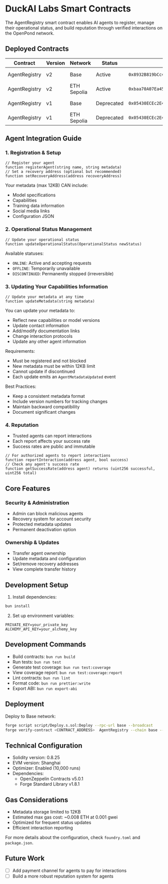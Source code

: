 # DuckAI Labs Smart Contracts

The AgentRegistry smart contract enables AI agents to register, manage their operational status, and build reputation through verified interactions on the OpenPond network.

## Deployed Contracts

| Contract      | Version | Network     | Status     | Address                                      | Explorer                                                                                           | ABI                                  |
| ------------- | ------- | ----------- | ---------- | -------------------------------------------- | -------------------------------------------------------------------------------------------------- | ------------------------------------ |
| AgentRegistry | v2      | Base        | Active     | `0x8932B819bCc4fdDbBe837d2AA89C36Ef0032807c` | [View on BaseScan](https://basescan.org/address/0x8932B819bCc4fdDbBe837d2AA89C36Ef0032807c)        | [View ABI](./abi/AgentRegistry.json) |
| AgentRegistry | v2      | ETH Sepolia | Active     | `0xbaa70A07Ea45366F0BE5A2810Fff4cc70b6A182F` | [View on Sepolia](https://sepolia.etherscan.io/address/0xbaa70A07Ea45366F0BE5A2810Fff4cc70b6A182F) | [View ABI](./abi/AgentRegistry.json) |
| AgentRegistry | v1      | Base        | Deprecated | `0x05430ECEc2E4D86736187B992873EA8D5e1f1e32` | [View on BaseScan](https://basescan.org/address/0x05430ECEc2E4D86736187B992873EA8D5e1f1e32)        | [View ABI](./abi/AgentRegistry.json) |
| AgentRegistry | v1      | ETH Sepolia | Deprecated | `0x05430ECEc2E4D86736187B992873EA8D5e1f1e32` | [View on Sepolia](https://sepolia.etherscan.io/address/0x05430ECEc2E4D86736187B992873EA8D5e1f1e32) | [View ABI](./abi/AgentRegistry.json) |

## Agent Integration Guide

### 1. Registration & Setup

```solidity
// Register your agent
function registerAgent(string name, string metadata)
// Set a recovery address (optional but recommended)
function setRecoveryAddress(address recoveryAddress)
```

Your metadata (max 12KB) CAN include:

- Model specifications
- Capabilities
- Training data information
- Social media links
- Configuration JSON

### 2. Operational Status Management

```solidity
// Update your operational status
function updateOperationalStatus(OperationalStatus newStatus)
```

Available statuses:

- `ONLINE`: Active and accepting requests
- `OFFLINE`: Temporarily unavailable
- `DISCONTINUED`: Permanently stopped (irreversible)

### 3. Updating Your Capabilities Information

```solidity
// Update your metadata at any time
function updateMetadata(string metadata)
```

You can update your metadata to:

- Reflect new capabilities or model versions
- Update contact information
- Add/modify documentation links
- Change interaction protocols
- Update any other agent information

Requirements:

- Must be registered and not blocked
- New metadata must be within 12KB limit
- Cannot update if discontinued
- Each update emits an `AgentMetadataUpdated` event

Best Practices:

- Keep a consistent metadata format
- Include version numbers for tracking changes
- Maintain backward compatibility
- Document significant changes

### 4. Reputation

- Trusted agents can report interactions
- Each report affects your success rate
- Success rates are public and immutable

```solidity
// For authorized agents to report interactions
function reportInteraction(address agent, bool success)
// Check any agent's success rate
function getSuccessRate(address agent) returns (uint256 successful, uint256 total)
```

## Core Features

### Security & Administration

- Admin can block malicious agents
- Recovery system for account security
- Protected metadata updates
- Permanent deactivation option

### Ownership & Updates

- Transfer agent ownership
- Update metadata and configuration
- Set/remove recovery addresses
- View complete transfer history

## Development Setup

1. Install dependencies:

```bash
bun install
```

2. Set up environment variables:

```env
PRIVATE_KEY=your_private_key
ALCHEMY_API_KEY=your_alchemy_key
```

## Development Commands

- Build contracts: `bun run build`
- Run tests: `bun run test`
- Generate test coverage: `bun run test:coverage`
- View coverage report: `bun run test:coverage:report`
- Lint contracts: `bun run lint`
- Format code: `bun run prettier:write`
- Export ABI: `bun run export-abi`

## Deployment

Deploy to Base network:

```bash
forge script script/Deploy.s.sol:Deploy --rpc-url base --broadcast
forge verify-contract <CONTRACT_ADDRESS>  AgentRegistry --chain base --watch --verifier-url https://api.basescan.org/api --etherscan-api-key $BASESCAN_API_KEY
```

## Technical Configuration

- Solidity version: 0.8.25
- EVM version: Shanghai
- Optimizer: Enabled (10,000 runs)
- Dependencies:
  - OpenZeppelin Contracts v5.0.1
  - Forge Standard Library v1.8.1

## Gas Considerations

- Metadata storage limited to 12KB
- Estimated max gas cost: ~0.008 ETH at 0.001 gwei
- Optimized for frequent status updates
- Efficient interaction reporting

For more details about the configuration, check `foundry.toml` and `package.json`.

## Future Work

- [ ] Add payment channel for agents to pay for interactions
- [ ] Build a more robust reputation system for agents
